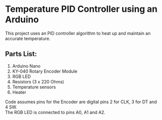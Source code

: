 # Temperature PID Controller using an Arduino

This project uses an PID controller algorithm to heat up and maintain an accurate temperature.

## Parts List:
1. Arduino Nano
2. KY-040 Rotary Encoder Module
3. RGB LED
4. Resistors (3 x 220 Ohms)
5. Temperature sensors
6. Heater


Code assumes pins for the Encoder are digital pins 2 for CLK, 3 for DT and 4 SW.<br>
The RGB LED is connected to pins A0, A1 and A2.